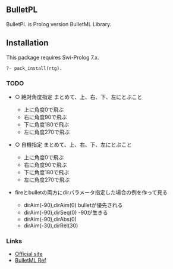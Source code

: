 ## BulletPL

BulletPL is Prolog version BulletML Library.

## Installation

This package requires Swi-Prolog 7.x.

    ?- pack_install(rtg).


### TODO

- ○ 絶対角度指定 まとめて、上、右、下、左にとぶこと
    - 上に角度0で飛ぶ
    - 右に角度90で飛ぶ
    - 下に角度180で飛ぶ
    - 左に角度270で飛ぶ

- ○ 自機指定 まとめて、上、右、下、左にとぶこと
    - 上に角度0で飛ぶ
    - 右に角度90で飛ぶ
    - 下に角度180で飛ぶ
    - 左に角度270で飛ぶ

- fireとbulletの両方にdirパラメータ指定した場合の例を作って見る
    - dirAim(-90),dirAim(0) bulletが優先される
    - dirAim(-90),dirSeq(0) -90が生きる
    - dirAim(-90),dirAbs(0)
    - dirAim(-30),dirRel(30)

### Links

  - [Official site](http://www.asahi-net.or.jp/~cs8k-cyu/bulletml/index_e.html)
  - [BulletML Ref](http://www.asahi-net.or.jp/~cs8k-cyu/bulletml/bulletml_ref_e.html)
